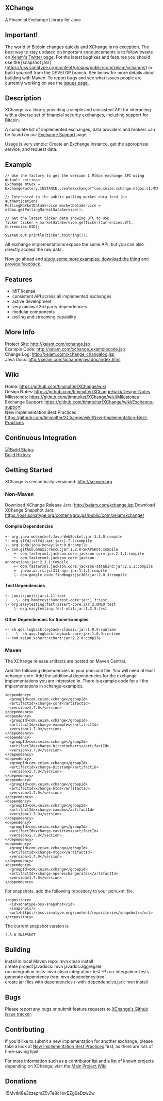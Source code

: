 ## XChange
A Financial Exchange Library for Java

## Important!
The world of Bitcoin changes quickly and XChange is no exception. The best way to stay updated on important announcements is to follow tweets on [Xeiam's Twitter page](https://twitter.com/Xeiam). For the latest bugfixes and features you should use the [snapshot jars] (https://oss.sonatype.org/content/groups/public/com/xeiam/xchange/) or build yourself from the DEVELOP branch. See below for more details about building with Maven. To report bugs and see what issues people are currently working on see the [issues page](https://github.com/timmolter/XChange/issues).

## Description
XChange is a library providing a simple and consistent API for interacting with a diverse set of financial security exchanges, including support for Bitcoin. 

A complete list of implemented exchanges, data providers and brokers can be found on our [Exchange Support](https://github.com/timmolter/XChange/wiki/Exchange-Support) page. 

Usage is very simple: Create an Exchange instance, get the appropriate service, and request data.

## Example

    // Use the factory to get the version 1 MtGox exchange API using default settings
    Exchange mtGox = ExchangeFactory.INSTANCE.createExchange("com.xeiam.xchange.mtgox.v1.MtGoxExchange");

    // Interested in the public polling market data feed (no authentication)
    PollingMarketDataService marketDataService = mtGox.getPollingMarketDataService();

    // Get the latest ticker data showing BTC to USD
    Ticker ticker = marketDataService.getTicker(Currencies.BTC, Currencies.USD);
    
    System.out.println(ticker.toString());
    
All exchange implementations expose the same API, but you can also directly access the raw data.

Now go ahead and [study some more examples](http://xeiam.com/xchange_examplecode.jsp), [download the thing](http://xeiam.com/xchange_changelog.jsp) and [provide feedback](https://github.com/timmolter/XChange/issues).

## Features
* MIT license
* consistent API across all implemented exchanges
* active development
* very minimal 3rd party dependencies
* modular components
* polling and streaming capability
    
## More Info
Project Site: http://xeiam.com/xchange.jsp  
Example Code: http://xeiam.com/xchange_examplecode.jsp  
Change Log: http://xeiam.com/xchange_changelog.jsp  
Java Docs: http://xeiam.com/xchange/javadoc/index.html  

## Wiki
Home: https://github.com/timmolter/XChange/wiki  
Design Notes: https://github.com/timmolter/XChange/wiki/Design-Notes  
Milestones: https://github.com/timmolter/XChange/wiki/Milestones  
Exchange Support: https://github.com/timmolter/XChange/wiki/Exchange-support  
New Implementation Best Practices: https://github.com/timmolter/XChange/wiki/New-Implementation-Best-Practices

## Continuous Integration
[![Build Status](https://travis-ci.org/timmolter/XChange.png?branch=develop)](https://travis-ci.org/timmolter/XChange.png)  
[Build History](https://travis-ci.org/timmolter/XChange/builds)  

## Getting Started
XChange is semantically versioned: http://semver.org  

### Non-Maven
Download XChange Release Jars: http://xeiam.com/xchange.jsp
Download XChange Snapshot Jars: https://oss.sonatype.org/content/groups/public/com/xeiam/xchange/

#### Compile Dependencies
    +- org.java-websocket:Java-WebSocket:jar:1.3.0:compile
    +- org.slf4j:slf4j-api:jar:1.7.2:compile
    +- org.joda:joda-money:jar:0.8:compile
    \- com.github.mmazi:rescu:jar:1.2.0-SNAPSHOT:compile
        +- com.fasterxml.jackson.core:jackson-core:jar:2.1.1:compile
        +- com.fasterxml.jackson.core:jackson-annotations:jar:2.1.1:compile
        +- com.fasterxml.jackson.core:jackson-databind:jar:2.1.1:compile
        +- javax.ws.rs:jsr311-api:jar:1.1.1:compile
        \- com.google.code.findbugs:jsr305:jar:2.0.1:compile

#### Test Dependencies
    +- junit:junit:jar:4.11:test
    |    \- org.hamcrest:hamcrest-core:jar:1.3:test
    \- org.easytesting:fest-assert-core:jar:2.0M10:test
        \- org.easytesting:fest-util:jar:1.2.5:test
   
#### Other Dependencies for Some Examples
    +- ch.qos.logback:logback-classic:jar:1.0.9:runtime
    |    \- ch.qos.logback:logback-core:jar:1.0.9:runtime
    +- com.xeiam.xchart:xchart:jar:2.2.0:compile

### Maven
The XChange release artifacts are hosted on Maven Central. 
  
Add the following dependencies in your pom.xml file. You will need at least xchange-core. Add the additional dependencies for the exchange implementations you are interested in. There is example code for all the implementations in xchange-examples.

    <dependency>
      <groupId>com.xeiam.xchange</groupId>
      <artifactId>xchange-core</artifactId>
      <version>1.7.0</version>
    </dependency>
    <dependency>
      <groupId>com.xeiam.xchange</groupId>
      <artifactId>xchange-examples</artifactId>
      <version>1.7.0</version>
    </dependency>
    <dependency>
      <groupId>com.xeiam.xchange</groupId>
      <artifactId>xchange-bitcoincharts</artifactId>
      <version>1.7.0</version>
    </dependency>
    <dependency>
      <groupId>com.xeiam.xchange</groupId>
      <artifactId>xchange-bitstamp</artifactId>
      <version>1.7.0</version>
    </dependency>  
    <dependency>
      <groupId>com.xeiam.xchange</groupId>
      <artifactId>xchange-btce</artifactId>
      <version>1.7.0</version>
    </dependency>
    <dependency>
      <groupId>com.xeiam.xchange</groupId>
      <artifactId>xchange-campbx</artifactId>
      <version>1.7.0</version>
    </dependency>
    <dependency>
      <groupId>com.xeiam.xchange</groupId>
      <artifactId>xchange-cavirtex</artifactId>
      <version>1.7.0</version>
    </dependency>
    <dependency>
      <groupId>com.xeiam.xchange</groupId>
      <artifactId>xchange-mtgox</artifactId>
      <version>1.7.0</version>
    </dependency>
    <dependency>
      <groupId>com.xeiam.xchange</groupId>
      <artifactId>xchange-openexchangerates</artifactId>
      <version>1.7.0</version>
    </dependency>
    
For snapshots, add the following repository to your pom.xml file.

    <repository>
      <id>sonatype-oss-snapshot</id>
      <snapshots/>
      <url>https://oss.sonatype.org/content/repositories/snapshots</url>
    </repository>
    
The current snapshot version is: 

    1.8.0-SNAPSHOT
    
## Building
install in local Maven repo: mvn clean install  
create project javadocs: mvn javadoc:aggregate  
run integration tests: mvn clean integration-test -P run-integration-tests  
generate dependency tree: mvn dependency:tree  
create jar files with dependencies (-with-dependencies.jar): mvn install 

## Bugs
Please report any bugs or submit feature requests to [XChange's Github issue tracker](https://github.com/timmolter/XChange/issues).

## Contributing
If you'd like to submit a new implementation for another exchange, please take a look at [New Implementation Best Practices](https://github.com/timmolter/XChange/wiki/New-Implementation-Best-Practices) first, as there are lots of time-saving tips! 

For more information such as a contributor list and a list of known projects depending on XChange, visit the [Main Project Wiki](https://github.com/timmolter/XChange/wiki). 

## Donations
15MvtM8e3bzepmZ5vTe8cHvrEZg6eDzw2w
